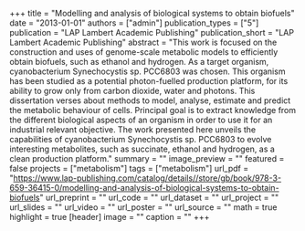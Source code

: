 +++
title = "Modelling and analysis of biological systems to obtain biofuels"
date = "2013-01-01"
authors = ["admin"]
publication_types = ["5"]
publication = "LAP Lambert Academic Publishing"
publication_short = "LAP Lambert Academic Publishing"
abstract = "This work is focused on the construction and uses of genome-scale metabolic models to efficiently obtain biofuels, such as ethanol and hydrogen. As a target organism, cyanobacterium Synechocystis sp. PCC6803 was chosen. This organism has been studied as a potential photon-fuelled production platform, for its ability to grow only from carbon dioxide, water and photons. This dissertation verses about methods to model, analyse, estimate and predict the metabolic behaviour of cells. Principal goal is to extract knowledge from the different biological aspects of an organism in order to use it for an industrial relevant objective. The work presented here unveils the capabilities of cyanobacterium Synechocystis sp. PCC6803 to evolve interesting metabolites, such as succinate, ethanol and hydrogen, as a clean production platform."
summary = ""
image_preview = ""
featured = false
projects = ["metabolism"]
tags = ["metabolism"]
url_pdf = "https://www.lap-publishing.com/catalog/details//store/gb/book/978-3-659-36415-0/modelling-and-analysis-of-biological-systems-to-obtain-biofuels"
url_preprint = ""
url_code = ""
url_dataset = ""
url_project = ""
url_slides = ""
url_video = ""
url_poster = ""
url_source = ""
math = true
highlight = true
[header]
image = ""
caption = ""
+++

